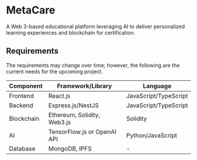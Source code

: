 # MetaCare

A Web 3-based educational platform leveraging AI to deliver personalized learning experiences and blockchain for certification.

## Requirements

The requirements may change over time; however, the following are the current needs for the upcoming project.

| Component     | Framework/Library              | Language       |
|---------------|--------------------------------|----------------|
| Frontend      | React.js                       | JavaScript/TypeScript |
| Backend       | Express.js/NestJS              | JavaScript/TypeScript |
| Blockchain    | Ethereum, Solidity, Web3.js    | Solidity       |
| AI            | TensorFlow.js or OpenAI API    | Python/JavaScript |
| Database      | MongoDB, IPFS                  | -              |
